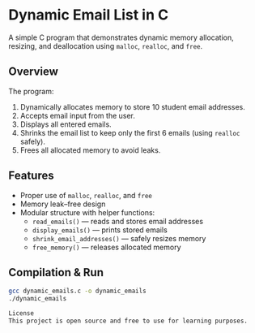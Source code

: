 # Dynamic Email List in C

A simple C program that demonstrates dynamic memory allocation, resizing, and deallocation using `malloc`, `realloc`, and `free`.

## Overview

The program:

1. Dynamically allocates memory to store 10 student email addresses.
2. Accepts email input from the user.
3. Displays all entered emails.
4. Shrinks the email list to keep only the first 6 emails (using `realloc` safely).
5. Frees all allocated memory to avoid leaks.

## Features

- Proper use of `malloc`, `realloc`, and `free`
- Memory leak–free design
- Modular structure with helper functions:
  - `read_emails()` — reads and stores email addresses
  - `display_emails()` — prints stored emails
  - `shrink_email_addresses()` — safely resizes memory
  - `free_memory()` — releases allocated memory

## Compilation & Run

```bash
gcc dynamic_emails.c -o dynamic_emails
./dynamic_emails

License
This project is open source and free to use for learning purposes.
